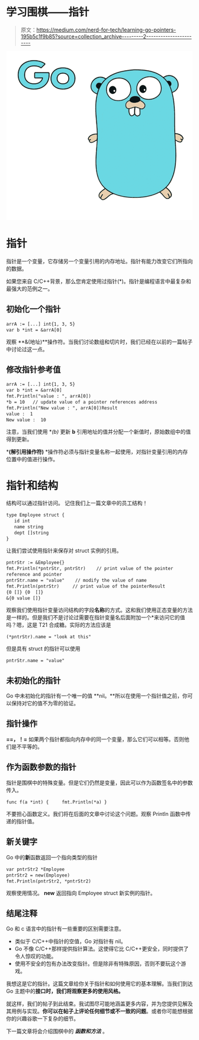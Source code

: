 # 学习围棋——指针

> 原文：<https://medium.com/nerd-for-tech/learning-go-pointers-195b5c1f9b85?source=collection_archive---------2----------------------->

![](img/f5bb59682f6053470d75c70cac45c605.png)

# **指针**

指针是一个变量，它存储另一个变量引用的内存地址。指针有能力改变它们所指向的数据。

如果您来自 C/C++背景，那么您肯定使用过指针(*)。指针是编程语言中最复杂和最强大的范例之一。

## **初始化一个指针**

```
arrA := [...] int{1, 3, 5}
var b *int = &arrA[0]
```

观察 **&(地址)**操作符。当我们讨论数组和切片时，我们已经在以前的一篇帖子中讨论过这一点。

## **修改指针参考值**

```
arrA := [...] int{1, 3, 5}
var b *int = &arrA[0]
fmt.Println("value : ", arrA[0])
*b = 10   // update value of a pointer references address
fmt.Println("New value : ", arrA[0])Result
value :  1
New value :  10
```

注意，当我们使用 **(*b)** 更新 **b** 引用地址的值并分配一个新值时，原始数组中的值得到更新。

***(解引用操作符)** *操作符必须与指针变量名称一起使用，对指针变量引用的内存位置中的值进行操作。

# **指针和结构**

结构可以通过指针访问。
记住我们上一篇文章中的员工结构！

```
type Employee struct {
   id int
   name string
   dept []string
}
```

让我们尝试使用指针来保存对 struct 实例的引用。

```
pntrStr := &Employee{}
fmt.Println(*pntrStr, pntrStr)    // print value of the pointer reference and pointer
pntrStr.name = "value"    // modify the value of name
fmt.Println(pntrStr)     // print value of the pointerResult
{0 []} {0  []}
&{0 value []}
```

观察我们使用指针变量访问结构的字段**名称**的方式。这和我们使用正态变量的方法是一样的。但是我们不是讨论过需要在指针变量名后面附加一个*来访问它的值吗？嗯，这是 T21 合成糖。实际的方法应该是

```
(*pntrStr).name = "look at this"
```

但是具有 struct 的指针可以使用

```
pntrStr.name = "value"
```

## **未初始化的指针**

Go 中未初始化的指针有一个唯一的值 **nil。**所以在使用一个指针值之前，你可以保持对它的值不为零的验证。

## **指针操作**

**==，！=**
如果两个指针都指向内存中的同一个变量，那么它们可以相等。否则他们是不平等的。

## **作为函数参数的指针**

指针是围棋中的特殊变量。但是它们仍然是变量，因此可以作为函数签名中的参数传入。

```
func f(a *int) {     fmt.Println(*a) }
```

不要担心函数定义。我们将在后面的文章中讨论这个问题。观察 Println 函数中传递的指针值。

## **新关键字**

Go 中的**新**函数返回一个指向类型的指针

```
var pntrStr2 *Employee
pntrStr2 = new(Employee)
fmt.Println(pntrStr2, *pntrStr2)
```

观察使用情况。 **new** 返回指向 Employee struct 新实例的指针。

## **结尾注释**

Go 和 c 语言中的指针有一些重要的区别需要注意。

*   类似于 C/C++中指针的空值，Go 对指针有 nil。
*   Go 不像 C/C++那样提供指针算法。这使得它比 C/C++更安全，同时提供了令人惊叹的功能。
*   使用不安全的包有办法改变指针。但是除非有特殊原因，否则不要玩这个游戏。

我想这是它的指针。这篇文章给你关于指针和如何使用它的基本理解。当我们到达 Go 主题中的**接口时，我们将观察更多的使用风格。**

就这样，我们的帖子到此结束。我试图尽可能地涵盖更多内容，并为您提供见解及其用例与实现。**你可以在帖子上评论任何细节或不一致的问题**。或者你可能想根据你的兴趣谷歌一下复杂的细节。

下一篇文章将会介绍围棋中的 ***函数和方法*** 。